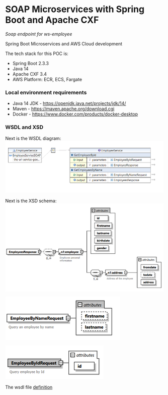 # SOAP Microservices with Spring Boot and Apache CXF
*Soap endpoint for ws-employee*

Spring Boot Microservices and AWS Cloud development 

The tech stack for this POC is:
* Spring Boot 2.3.3
* Java 14
* Apache CXF 3.4
* AWS Platform: ECR, ECS, Fargate
 
### Local environment requirements
* Java 14 JDK - https://openjdk.java.net/projects/jdk/14/
* Maven - https://maven.apache.org/download.cgi
* Docker - https://www.docker.com/products/docker-desktop

### WSDL and XSD
Next is the WSDL diagram:
![WSDL Diagram](/doc/wsdl-diagram.png)

Next is the XSD schema:
![XSD Schema](/doc/xsd-employeesresponse.png)

![XSD Schema](/doc/xsd-employeebynamerequest.png)

![XSD Schema](/doc/xsd-employeebyidrequest.png)

The wsdl file [definition](/src/main/resources/wsdl/EmployeeServices.wsdl)
